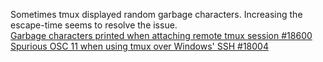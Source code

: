 Sometimes tmux displayed random garbage characters. Increasing the escape-time seems to resolve the issue.  
[Garbage characters printed when attaching remote tmux session #18600](https://github.com/microsoft/terminal/issues/18600)  
[Spurious OSC 11 when using tmux over Windows' SSH #18004](https://github.com/microsoft/terminal/issues/18004)
